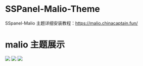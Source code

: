 # SSPanel-Malio-Theme

SSpanel-Malio 主题详细安装教程：https://malio.chinacaptain.fun/

# malio 主题展示
![](https://upload-images.jianshu.io/upload_images/6230889-790b9f850a5ad5ca.png?imageMogr2/auto-orient/strip%7CimageView2/2/w/1240)
![](https://upload-images.jianshu.io/upload_images/6230889-f0ae4bfd38ee062d.png?imageMogr2/auto-orient/strip%7CimageView2/2/w/1240)
![](https://upload-images.jianshu.io/upload_images/6230889-2c68718d476573fa.png?imageMogr2/auto-orient/strip%7CimageView2/2/w/1240)


